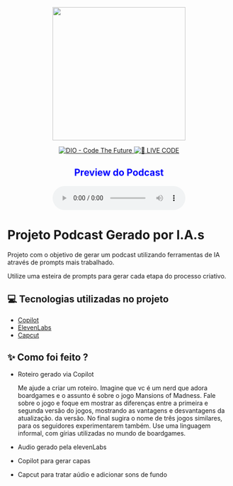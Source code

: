 <p align="center">
<img 
    src="assets/um apresentador de podcast com uma estante cheia de caixa de boardgames atrás dele.png"
    width="300"
/>
</p>

<p align="center">
<a href="https://dio.me/">
    <img 
        src="https://img.shields.io/badge/DIO-Code_The_Future-28DA77?logo=youtube" 
        alt="DIO - Code The Future">
</a>
<a href="https://dio.me/">
<img 
    src="https://img.shields.io/badge/🔴_LIVE_CODE-FF5E72" 
    alt="🔴 LIVE CODE">
</a>
</p>

<h2 align="center" style="color: blue;">Preview do Podcast</h2>


<div align="center">
    <audio src="output/Podcast - Mansions of Madness.MP3" controls title="Podcast editado"></audio>
</div>

# Projeto Podcast Gerado por I.A.s


Projeto com o objetivo de gerar um podcast utilizando ferramentas de IA através de prompts mais trabalhado.

Utilize uma esteira de prompts para gerar cada etapa do processo criativo.

## 💻 Tecnologias utilizadas no projeto

- [Copilot](https://copilot.microsoft.com/)
- [ElevenLabs](https://beta.elevenlabs.io/)
- [Capcut](https://www.capcut.com/pt-br/)

## ✨ Como foi feito ?

- Roteiro gerado via Copilot

    Me ajude a criar um roteiro. Imagine que vc é um nerd que adora boardgames e o assunto é sobre o jogo Mansions of Madness. Fale sobre o jogo e foque em mostrar as diferenças entre a primeira e segunda versão do jogos, mostrando as vantagens e desvantagens da           atualização. da versão. No final sugira o nome de três jogos similares, para os seguidores experimentarem também. Use uma linguagem informal, com gírias utilizadas no mundo de boardgames.


- Audio gerado pela elevenLabs
- Copilot para gerar capas
- Capcut para tratar aúdio e adicionar sons de fundo

